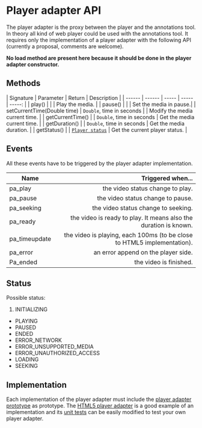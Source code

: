 # Player adapter API

The player adapter is the proxy between the player and the annotations tool. In theory all kind of web player could be used with the annotations tool. It requires only the implementation of a player adapter with the following API (currently a proposal, comments are welcome).

**No load method are present here because it should be done in the player adapter constructor.**

## Methods
| Signature | Parameter | Return  | Description |
| ------ | ------ | ----- | ----- | -----: |
|  play() |  | | Play the media. |
|  pause() |   | | Set the media in pause.|
|  setCurrentTime(Double time) |  `Double`, time in seconds | | Modify the media current time. |
|  getCurrentTime() |   | `Double`, time in seconds | Get the media current time. |
|  getDuration() |   | `Double`, time in seconds | Get the media duration. |
|  getStatus() |   | [`Player status`](#status) | Get the current player status. |




## Events

All these events have to be triggered by the player adapter implementation. 

| Name | Triggered when...|
| ------ | -----: |
|  pa_play | the video status change to play. |
|  pa_pause | the video status change to pause. |
|  pa_seeking | the video status change to seeking. |
|  pa_ready |  the video is ready to play. It means also the duration is known.  |
|  pa_timeupdate |  the video is playing, each 100ms (to be close to HTML5 implementation). |
|  pa_error | an error append on the player side. |
|  Pa_ended | the video is finished. |

## Status<a name="status"></a>
Possible status:

1. INITIALIZING 
* PLAYING
* PAUSED
* ENDED
* ERROR_NETWORK
* ERROR_UNSUPPORTED_MEDIA
* ERROR_UNAUTHORIZED_ACCESS 
* LOADING
* SEEKING

## Implementation

Each implementation of the player adapter must include the [player adapter prototype](https://github.com/entwinemedia/annotations/blob/develop/js/prototypes/player_adapter.js) as prototype. The [HTML5 player adapter](https://github.com/entwinemedia/annotations/blob/develop/js/player_adapter_HTML5.js) is a good example of an implementation and its [unit tests](https://github.com/entwinemedia/annotations/blob/develop/tests/HTM5_adapter.html) can be easily modified to test your own player adapter.  